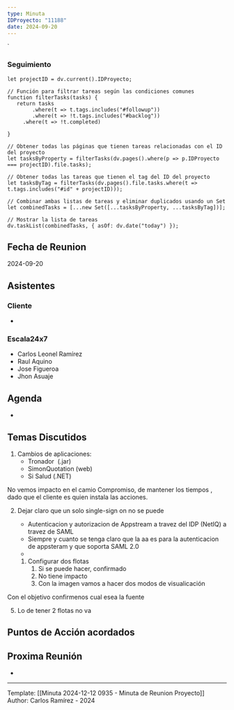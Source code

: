 ```yaml
---
type: Minuta
IDProyecto: "11188"
date: 2024-09-20
---
```

`

### Seguimiento

```dataviewjs
let projectID = dv.current().IDProyecto;

// Función para filtrar tareas según las condiciones comunes
function filterTasks(tasks) {
   return tasks
        .where(t => t.tags.includes("#followup"))
        .where(t => !t.tags.includes("#backlog"))
     .where(t => !t.completed)
        
}

// Obtener todas las páginas que tienen tareas relacionadas con el ID del proyecto
let tasksByProperty = filterTasks(dv.pages().where(p => p.IDProyecto === projectID).file.tasks);

// Obtener todas las tareas que tienen el tag del ID del proyecto
let tasksByTag = filterTasks(dv.pages().file.tasks.where(t => t.tags.includes("#id" + projectID)));

// Combinar ambas listas de tareas y eliminar duplicados usando un Set
let combinedTasks = [...new Set([...tasksByProperty, ...tasksByTag])];

// Mostrar la lista de tareas
dv.taskList(combinedTasks, { asOf: dv.date("today") });
 ```
## Fecha de Reunion
2024-09-20

## Asistentes

### Cliente
* 
### Escala24x7
- Carlos Leonel Ramírez
-  Raul Aquino
- Jose Figueroa
- Jhon Asuaje

## Agenda
* 
## Temas Discutidos

1. Cambios de aplicaciones:  
	* Tronador  (.jar)
	* SimonQuotation (web)
	* Si Salud (.NET)

No vemos impacto en el camio
Compromiso, de mantener los tiempos , dado que el cliente es quien instala las acciones.

2. Dejar claro que un solo single-sign on no se puede
	- Autenticacion y autorizacion de Appstream a travez del IDP (NetIQ) a travez de SAML
	- Siempre y cuanto se tenga claro que la aa es para la autenticacion de appsteram y que soporta SAML 2.0
	- 

	1. Configurar dos flotas
		1. Si se puede hacer, confirmado
		2. No tiene impacto
		3. Con la imagen vamos a hacer dos modos de visualicación

Con el objetivo confirmenos cual esea la fuente 







5. Lo de tener 2 flotas no va



## Puntos de Acción acordados 

## Proxima Reunión
*   

---
Template: [[Minuta 2024-12-12 0935 - Minuta de Reunion Proyecto]]
Author: Carlos Ramírez - 2024
